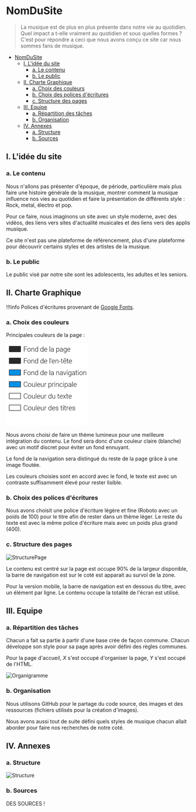 # NomDuSite

> La musique est de plus en plus présente dans notre vie au quotidien. Quel impact a t-elle vraiment au quotidien et sous quelles formes ? C'est pour répondre a ceci que nous avons conçu ce site car nous sommes fans de musique.

- [NomDuSite](#nomdusite)
  - [I. L'idée du site](#i-lid%c3%a9e-du-site)
    - [a. Le contenu](#a-le-contenu)
    - [b. Le public](#b-le-public)
  - [II. Charte Graphique](#ii-charte-graphique)
    - [a. Choix des couleurs](#a-choix-des-couleurs)
    - [b. Choix des polices d'écritures](#b-choix-des-polices-d%c3%a9critures)
    - [c. Structure des pages](#c-structure-des-pages)
  - [III. Equipe](#iii-equipe)
    - [a. Répartition des tâches](#a-r%c3%a9partition-des-t%c3%a2ches)
    - [b. Organisation](#b-organisation)
  - [IV. Annexes](#iv-annexes)
    - [a. Structure](#a-structure)
    - [b. Sources](#b-sources)

<div style="page-break-after: always;"></div>

## I. L'idée du site

### a. Le contenu

Nous n'allons pas présenter d'époque, de période, particulière mais plus faire une histoire générale de la musique, montrer comment la musique influence nos vies au quotidien et faire la présentation de différents style : Rock, metal, électro et pop.

Pour ce faire, nous imaginons un site avec un style moderne, avec des vidéos, des liens vers sites d'actualité musicales et des liens vers des applis musique.

Ce site n'est pas une plateforme de référencement, plus d'une plateforme pour découvrir certains styles et des artistes de la musique.

### b. Le public

Le public visé par notre site sont les adolescents, les adultes et les seniors.

## II. Charte Graphique

  !!!info
    Polices d'écritures provenant de [Google Fonts](https://fonts.google.com/).

### a. Choix des couleurs

Principales couleurs de la page :

![Couleurs](/res/palette.png)

Nous avons choisi de faire un thème lumineux pour une meilleure intégration du contenu. Le fond sera donc d'une couleur claire (blanche) avec un motif discret  pour éviter un fond ennuyant.

Le fond de la navigation sera distingué du reste de la page grâce à une image floutée.

Les couleurs choisies sont en accord avec le fond, le texte est avec un contraste suffisamment élevé pour rester lisible.

### b. Choix des polices d'écritures

Nous avons choisit une police d'écriture légère et fine (Roboto avec un poids de 100) pour le titre afin de rester dans un thème léger. Le reste du texte est avec la même police d'écriture mais avec un poids plus grand (400).

### c. Structure des pages

![StructurePage](/res/structurePage.jpg)

<!--TODO: Structure page-->

Le contenu est centré sur la page est occupe 90% de la largeur disponible, la barre de navigation est sur le coté est apparait au survol de la zone.

Pour la version mobile, la barre de navigation est en dessous du titre, avec un élément par ligne. Le contenu occupe la totalité de l'écran est utilisé.

## III. Equipe

### a. Répartition des tâches

Chacun a fait sa partie à partir d'une base crée de façon commune. Chacun développe son style pour sa page après avoir défini des règles communes.

Pour la page d'accueil, *X* s'est occupé d'organiser la page, *Y* s'est occupé de l'HTML.

<!--TODO: Qui fait l'accueil ?-->

![Organigramme](/res/orga.jpg)

<!--TODO: Organigramme-->

### b. Organisation

Nous utilisons GitHub pour le partage du code source, des images et des ressources (fichiers utilisés pour la création d'images).

Nous avons aussi tout de suite défini quels styles de musique chacun allait aborder pour faire nos recherches de notre coté.

## IV. Annexes

### a. Structure

![Structure](/res/structureFichier.jpg)

<!--TODO: Structure-->

### b. Sources

DES SOURCES !
